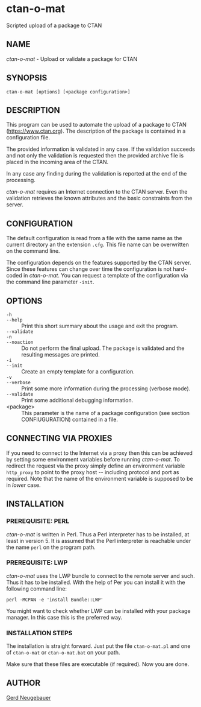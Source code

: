 # ctan-o-mat

Scripted upload of a package to CTAN

## NAME

*ctan-o-mat* - Upload or validate a package for CTAN

## SYNOPSIS

```
ctan-o-mat [options] [<package configuration>]
```

## DESCRIPTION

This program can be used to automate the upload of a package to CTAN
(https://www.ctan.org). The description of the package is contained in
a configuration file.

The provided information is validated in any case. If the validation
succeeds and not only the validation is requested then the provided
archive file is placed in the incoming area of the CTAN.

In any case any finding during the validation is reported at the end
of the processing.

*ctan-o-mat* requires an Internet connection to the CTAN server. Even the
validation retrieves the known attributes and the basic constraints
from the server.


## CONFIGURATION

The default configuration is read from a file with the same name as
the current directory an the extension `.cfg`. This file name can be
overwritten on the command line.

The configuration depends on the features supported by the CTAN server.
Since these features can change over time the configuration is not
hard-coded in *ctan-o-mat*. You can request a template of the
configuration via the command line parameter `-init`.


## OPTIONS

<dl>
  <dt><code>-h</code></dt>
  <dt><code>--help</code></dt>
  <dd>
    Print this short summary about the usage and exit the program.
  </dd>

  <dt><code>--validate</code></dt>
  <dt><code>-n</code></dt>
  <dt><code>--noaction</code></dt>
  <dd>
    Do not perform the final upload. The package is validated and the
    resulting messages are printed.
  </dd> 

  <dt><code>-i</code></dt>
  <dt><code>--init</code></dt>
  <dd>
    Create an empty template for a configuration.
  </dd>
  
  <dt><code>-v</code></dt>
  <dt><code>--verbose</code></dt>
  <dd>
    Print some more information during the processing (verbose mode).
  </dd>

  <dt><code>--validate</code></dt>
  <dd>
    Print some additional debugging information.
  </dd>

  <dt>&lt;package&gt;</dt>
  <dd>
    This parameter is the name of a package configuration (see section
    CONFIUGURATION) contained in a file.
  </dd>
</dl>

## CONNECTING VIA PROXIES

If you need to connect to the Internet via a proxy then this can be achieved
by setting some environment variables before running *ctan-o-mat*.
To redirect the request via the proxy simply define an environment variable
`http_proxy` to point to the proxy host -- including protocol and port as
required. Note that the name of the environment variable is supposed to be in *lower* case.


## INSTALLATION

### PREREQUISITE: PERL

*ctan-o-mat* is written in Perl. Thus a Perl interpreter has to be installed,
at least in version 5. It is assumed that the Perl interpreter is reachable
under the name `perl` on the program path.


### PREREQUISITE: LWP

*ctan-o-mat* uses the LWP bundle to connect to the remote server and such. Thus it has to be installed. With the help of Per you can install it with the following command line: 

```
perl -MCPAN -e 'install Bundle::LWP'
```

You might want to check whether LWP can be installed with your package manager. In this case this is the preferred way.

### INSTALLATION STEPS

The installation is straight forward. Just put the file `ctan-o-mat.pl` and one of `ctan-o-mat` or `ctan-o-mat.bat` on your path.

Make sure that these files are executable (if required). Now you are done.


## AUTHOR

[Gerd Neugebauer](mailto:gene@gerd-neugebauer.de)

